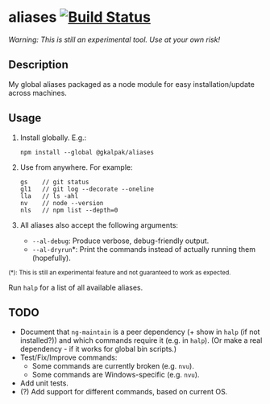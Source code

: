 # aliases [![Build Status][build-status-image]][build-status]

_Warning:_
_This is still an experimental tool._
_Use at your own risk!_


## Description

My global aliases packaged as a node module for easy installation/update across machines.


## Usage

1. Install globally. E.g.:

    ```shell
    npm install --global @gkalpak/aliases
    ```

2. Use from anywhere. For example:

    ```shell
    gs    // git status
    gl1   // git log --decorate --oneline
    lla   // ls -ahl
    nv    // node --version
    nls   // npm list --depth=0
    ```

3. All aliases also accept the following arguments:
   - `--al-debug`: Produce verbose, debug-friendly output.
   - `--al-dryrun`*: Print the commands instead of actually running them (hopefully).

<sub>(*): This is still an experimental feature and not guaranteed to work as expected.</sub>

Run `halp` for a list of all available aliases.


## TODO

- Document that `ng-maintain` is a peer dependency (+ show in `halp` (if not installed?)) and
    which commands require it (e.g. in `halp`).
    (Or make a real dependency - if it works for global bin scripts.)
- Test/Fix/Improve commands:
  - Some commands are currently broken (e.g. `nvu`).
  - Some commands are Windows-specific (e.g. `nvu`).
- Add unit tests.
- (?) Add support for different commands, based on current OS.


[build-status]: https://travis-ci.org/gkalpak/aliases
[build-status-image]: https://travis-ci.org/gkalpak/aliases.svg?branch=master
